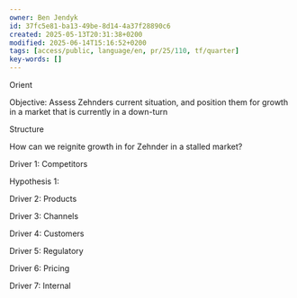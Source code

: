 ```yaml
---
owner: Ben Jendyk
id: 37fc5e81-ba13-49be-8d14-4a37f28890c6
created: 2025-05-13T20:31:38+0200
modified: 2025-06-14T15:16:52+0200
tags: [access/public, language/en, pr/25/110, tf/quarter]
key-words: []
---
```


Orient

Objective: Assess Zehnders current situation, and position them for growth in a market that is currently in a down-turn

Structure

How can we reignite growth in for Zehnder in a stalled market?

Driver 1: Competitors

Hypothesis 1: 

Driver 2: Products

Driver 3: Channels

Driver 4: Customers

Driver 5: Regulatory

Driver 6: Pricing

Driver 7: Internal